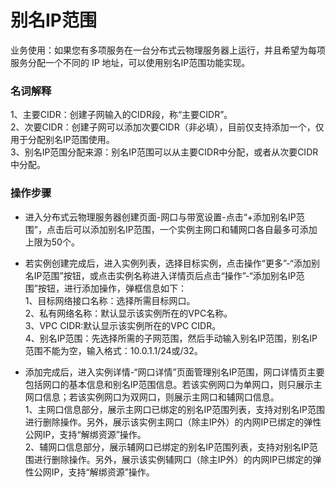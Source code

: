 # 别名IP范围

业务使用：如果您有多项服务在一台分布式云物理服务器上运行，并且希望为每项服务分配一个不同的 IP 地址，可以使用别名IP范围功能实现。

### 名词解释
  1、主要CIDR：创建子网输入的CIDR段，称“主要CIDR”。<br/>
  2、次要CIDR：创建子网可以添加次要CIDR（非必填），目前仅支持添加一个，仅用于分配别名IP范围使用。<br/>
  3、别名IP范围分配来源：别名IP范围可以从主要CIDR中分配，或者从次要CIDR中分配。<br/>

### 操作步骤
- 进入分布式云物理服务器创建页面-网口与带宽设置-点击“+添加别名IP范围”，点击后可以添加别名IP范围，一个实例主网口和辅网口各自最多可添加上限为50个。<br/>

- 若实例创建完成后，进入实例列表，选择目标实例，点击操作“更多”-“添加别名IP范围”按钮，或点击实例名称进入详情页后点击“操作”-“添加别名IP范围”按钮，进行添加操作，弹框信息如下：<br/>
  1、目标网络接口名称：选择所需目标网口。<br/>
  2、私有网络名称：默认显示该实例所在的VPC名称。<br/>
  3、VPC CIDR:默认显示该实例所在的VPC CIDR。<br/>
  4、别名IP范围：先选择所需的子网范围，然后手动输入别名IP范围，别名IP范围不能为空，输入格式：10.0.1.1/24或/32。<br/>
  
- 添加完成后，进入实例详情-“网口详情”页面管理别名IP范围，网口详情页主要包括网口的基本信息和别名IP范围信息。若该实例网口为单网口，则只展示主网口信息；若该实例网口为双网口，则展示主网口和辅网口信息。<br/>
  1、主网口信息部分，展示主网口已绑定的别名IP范围列表，支持对别名IP范围进行删除操作。另外，展示该实例主网口（除主IP外）的内网IP已绑定的弹性公网IP，支持“解绑资源”操作。<br/>
  2、辅网口信息部分，展示辅网口已绑定的别名IP范围列表，支持对别名IP范围进行删除操作。另外，展示该实例辅网口（除主IP外）的内网IP已绑定的弹性公网IP，支持“解绑资源”操作。<br/>
  

